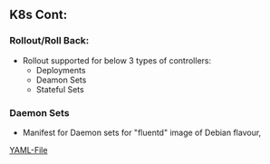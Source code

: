 K8s Cont:
-------------

### Rollout/Roll Back:
* Rollout supported for below 3 types of controllers:
    * Deployments
    * Deamon Sets
    * Stateful Sets

### Daemon Sets
* Manifest for Daemon sets for "fluentd" image of Debian flavour,

[YAML-File](/K8s/YAML/DeamonSets/Fluentd-DS.yaml)